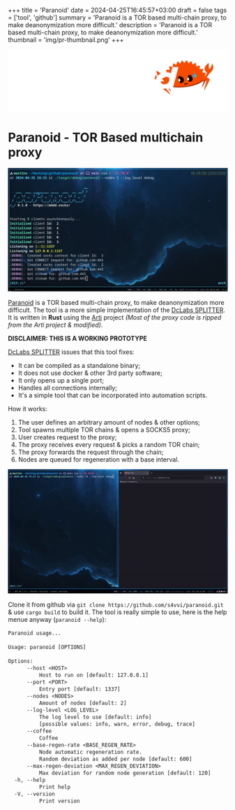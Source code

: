 +++
title = 'Paranoid'
date = 2024-04-25T16:45:57+03:00
draft = false 
tags = ['tool', 'github']
summary = 'Paranoid is a TOR based multi-chain proxy, to make deanonymization more difficult.'
description = 'Paranoid is a TOR based multi-chain proxy, to make deanonymization more difficult.'
thumbnail = 'img/pr-thumbnail.png'
+++

![](img/pr-logo.png#transparent)

Paranoid - TOR Based multichain proxy
======================================


![](img/pr-terminal.png)

[Paranoid](https://github.com/s4vvi/paranoid) is a TOR based multi-chain proxy, to make deanonymization more difficult. The tool is a more simple implementation of the [DcLabs SPLITTER](https://github.com/renergr1nch/splitter). It is written in **Rust** using the [Arti](https://tpo.pages.torproject.net/core/arti/) project *(Most of the proxy code is ripped from the Arti project & modified)*.

**DISCLAIMER: THIS IS A WORKING PROTOTYPE**

[DcLabs SPLITTER](https://github.com/renergr1nch/splitter) issues that this tool fixes:
- It can be compiled as a standalone binary;
- It does not use docker & other 3rd party software;
- It only opens up a single port;
- Handles all connections internally;
- It's a simple tool that can be incorporated into automation scripts.

How it works:
1. The user defines an arbitrary amount of nodes & other options;
2. Tool spawns multiple TOR chains & opens a SOCKS5 proxy;
3. User creates request to the proxy;
4. The proxy receives every request & picks a random TOR chain;
5. The proxy forwards the request through the chain;
6. Nodes are queued for regeneration with a base interval.

![](img/pr-usage.gif)

Clone it from github via `git clone https://github.com/s4vvi/paranoid.git` & use `cargo build` to build it. The tool is really simple to use, here is the help menue anyway (`paranoid --help`):
```text
Paranoid usage...

Usage: paranoid [OPTIONS]

Options:
      --host <HOST>
          Host to run on [default: 127.0.0.1]
      --port <PORT>
          Entry port [default: 1337]
      --nodes <NODES>
          Amount of nodes [default: 2]
      --log-level <LOG_LEVEL>
          The log level to use [default: info]
          [possible values: info, warn, error, debug, trace]
      --coffee
          Coffee
      --base-regen-rate <BASE_REGEN_RATE>
          Node automatic regeneration rate.
          Random deviation as added per node [default: 600]
      --max-regen-deviation <MAX_REGEN_DEVIATION>
          Max deviation for random node generation [default: 120]
  -h, --help
          Print help
  -V, --version
          Print version
```
